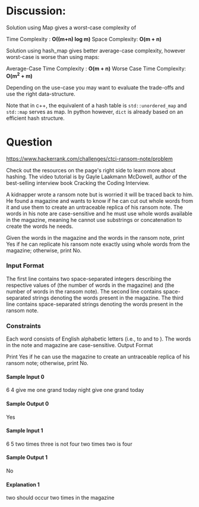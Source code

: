 # Discussion:

Solution using Map gives a worst-case complexity of 

Time Complexity : **O((m+n) log m)**
Space Complexity: **O(m + n)**

Solution using hash_map gives better average-case complexity, however worst-case is worse than using maps:

Average-Case Time Complexity : **O(m + n)**
Worse Case Time Complexity:  **O(m<sup>2</sup> + m)**

Depending on the use-case you may want to evaluate the trade-offs and use the right data-structure.

Note that in c++, the equivalent of a hash table is `std::unordered_map` and `std::map` serves as map. 
In python however, `dict` is already based on an efficient hash structure.

# Question 

https://www.hackerrank.com/challenges/ctci-ransom-note/problem

Check out the resources on the page's right side to learn more about hashing. The video tutorial is by Gayle Laakmann McDowell, author of the best-selling interview book Cracking the Coding Interview.

A kidnapper wrote a ransom note but is worried it will be traced back to him. He found a magazine and wants to know if he can cut out whole words from it and use them to create an untraceable replica of his ransom note. The words in his note are case-sensitive and he must use whole words available in the magazine, meaning he cannot use substrings or concatenation to create the words he needs.

Given the words in the magazine and the words in the ransom note, print Yes if he can replicate his ransom note exactly using whole words from the magazine; otherwise, print No.

### Input Format

The first line contains two space-separated integers describing the respective values of  (the number of words in the magazine) and  (the number of words in the ransom note). 
The second line contains  space-separated strings denoting the words present in the magazine. 
The third line contains  space-separated strings denoting the words present in the ransom note.

### Constraints

Each word consists of English alphabetic letters (i.e.,  to  and  to ).
The words in the note and magazine are case-sensitive.
Output Format

Print Yes if he can use the magazine to create an untraceable replica of his ransom note; otherwise, print No.

#### Sample Input 0

6 4
give me one grand today night
give one grand today

#### Sample Output 0

Yes

#### Sample Input 1

6 5
two times three is not four
two times two is four

#### Sample Output 1

No

#### Explanation 1

two should occur two times in the magazine
